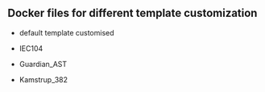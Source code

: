 ## Docker files for different template customization

* default template customised

* IEC104

* Guardian_AST

* Kamstrup_382

